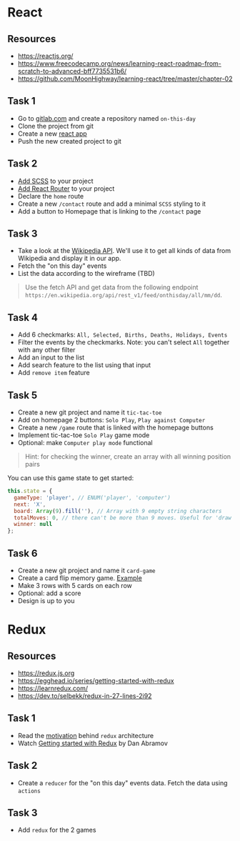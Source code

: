# React

## Resources
- https://reactjs.org/
- https://www.freecodecamp.org/news/learning-react-roadmap-from-scratch-to-advanced-bff7735531b6/
- https://github.com/MoonHighway/learning-react/tree/master/chapter-02

## Task 1
- Go to [gitlab.com](https://gitlab.com/) and create a repository named `on-this-day`
- Clone the project from git
- Create a new [react app](https://reactjs.org/docs/create-a-new-react-app.html#create-react-app)
- Push the new created project to git

## Task 2
- [Add SCSS](https://facebook.github.io/create-react-app/docs/adding-a-sass-stylesheet) to your project
- [Add React Router](https://reacttraining.com/react-router/web/guides/quick-start) to your project
- Declare the `home` route
- Create a new `/contact` route and add a minimal `SCSS` styling to it
- Add a button to Homepage that is linking to the `/contact` page

## Task 3
- Take a look at the [Wikipedia API](https://en.wikipedia.org/api/rest_v1/). We'll use it to get all kinds of data from Wikipedia and display it in our app.
- Fetch the "on this day" events
- List the data according to the wireframe (TBD)

> Use the fetch API and get data from the following endpoint `https://en.wikipedia.org/api/rest_v1/feed/onthisday/all/mm/dd`.

## Task 4
- Add 6 checkmarks: `All, Selected, Births, Deaths, Holidays, Events`
- Filter the events by the checkmarks. Note: you can't select `All` together with any other filter
- Add an input to the list
- Add search feature to the list using that input
- Add `remove item` feature 

## Task 5
- Create a new git project and name it `tic-tac-toe`
- Add on homepage 2 buttons: `Solo Play`, `Play against Computer`
- Create a new `/game` route that is linked with the homepage buttons
- Implement tic-tac-toe `Solo Play` game mode
- Optional: make `Computer play mode` functional

> Hint: for checking the winner, create an array with all winning position pairs

You can use this game state to get started:
```js
this.state = {
  gameType: 'player', // ENUM('player', 'computer')
  next: 'X',
  board: Array(9).fill(''), // Array with 9 empty string characters
  totalMoves: 0, // there can't be more than 9 moves. Useful for 'draw' result
  winner: null
};
```

## Task 6
- Create a new git project and name it `card-game`
- Create a card flip memory game. [Example](https://www.webgamesonline.com/memory/)
- Make 3 rows with 5 cards on each row
- Optional: add a score
- Design is up to you



# Redux

## Resources
- https://redux.js.org
- https://egghead.io/series/getting-started-with-redux
- https://learnredux.com/
- https://dev.to/selbekk/redux-in-27-lines-2i92

## Task 1
- Read the [motivation](https://redux.js.org/introduction/motivation) behind `redux` architecture
- Watch [Getting started with Redux](https://egghead.io/series/getting-started-with-redux) by Dan Abramov

## Task 2
- Create a `reducer` for the "on this day" events data. Fetch the data using `actions`

## Task 3
- Add `redux` for the 2 games
